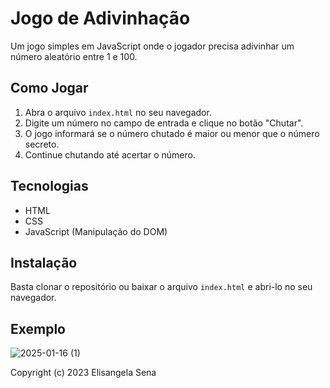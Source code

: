 # Jogo de Adivinhação

Um jogo simples em JavaScript onde o jogador precisa adivinhar um número aleatório entre 1 e 100.

## Como Jogar

1.  Abra o arquivo `index.html` no seu navegador.
2.  Digite um número no campo de entrada e clique no botão "Chutar".
3.  O jogo informará se o número chutado é maior ou menor que o número secreto.
4.  Continue chutando até acertar o número.

## Tecnologias

*   HTML
*   CSS
*   JavaScript (Manipulação do DOM)

## Instalação

Basta clonar o repositório ou baixar o arquivo `index.html` e abri-lo no seu navegador.

## Exemplo
![2025-01-16 (1)](https://github.com/user-attachments/assets/61047706-f07d-4ccc-8432-90c8988feec2)

Copyright (c) 2023 Elisangela Sena
